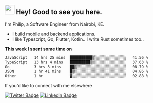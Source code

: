<h2><img src="https://slackmojis.com/emojis/3643-cool-doge/download" width="30"/> Hey! Good to see you here.</h2>

<p>I'm Philip, a Software Engineer from Nairobi, KE. 

- I build mobile and backend applications.
- I like Typescript, Go, Flutter, Kotlin.. I write Rust sometimes too..</p>

**This week I spent some time on**
<!--START_SECTION:waka-->

```txt
JavaScript   14 hrs 25 mins  ██████████▒░░░░░░░░░░░░░░   41.56 %
TypeScript   13 hrs 4 mins   █████████▒░░░░░░░░░░░░░░░   37.63 %
Go           3 hrs 3 mins    ██▒░░░░░░░░░░░░░░░░░░░░░░   08.79 %
JSON         1 hr 41 mins    █▒░░░░░░░░░░░░░░░░░░░░░░░   04.86 %
Other        1 hr            ▓░░░░░░░░░░░░░░░░░░░░░░░░   02.88 %
```

<!--END_SECTION:waka-->

If you'd like to connect with me elsewhere

[![Twitter Badge](https://img.shields.io/badge/-Twitter-1ca0f1?style=flat-square&labelColor=1ca0f1&logo=twitter&logoColor=white&link=https://twitter.com/_diogorodrigues)](https://twitter.com/kimathiphil)  [![Linkedin Badge](https://img.shields.io/badge/-LinkedIn-blue?style=flat-square&logo=Linkedin&logoColor=white&link=https://www.linkedin.com/in/philip-kimathi-2604a9114/)](https://www.linkedin.com/in/philip-kimathi-2604a9114/)
